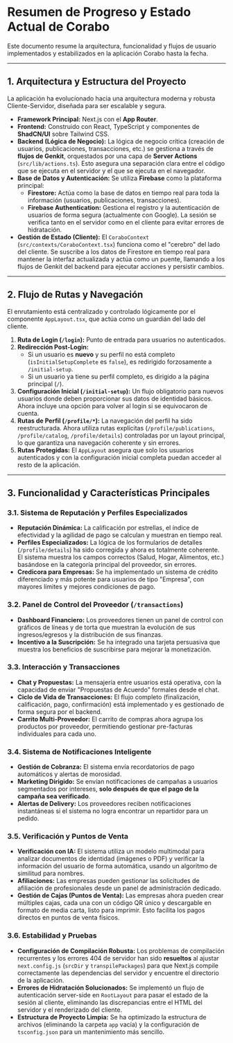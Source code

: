 # Resumen de Progreso y Estado Actual de Corabo

Este documento resume la arquitectura, funcionalidad y flujos de usuario implementados y estabilizados en la aplicación Corabo hasta la fecha.

---

## 1. Arquitectura y Estructura del Proyecto

La aplicación ha evolucionado hacia una arquitectura moderna y robusta Cliente-Servidor, diseñada para ser escalable y segura.

-   **Framework Principal:** Next.js con el **App Router**.
-   **Frontend:** Construido con React, TypeScript y componentes de **ShadCN/UI** sobre Tailwind CSS.
-   **Backend (Lógica de Negocio):** La lógica de negocio crítica (creación de usuarios, publicaciones, transacciones, etc.) se gestiona a través de **flujos de Genkit**, orquestados por una capa de **Server Actions** (`src/lib/actions.ts`). Esto asegura una separación clara entre el código que se ejecuta en el servidor y el que se ejecuta en el navegador.
-   **Base de Datos y Autenticación:** Se utiliza **Firebase** como la plataforma principal:
    -   **Firestore:** Actúa como la base de datos en tiempo real para toda la información (usuarios, publicaciones, transacciones).
    -   **Firebase Authentication:** Gestiona el registro y la autenticación de usuarios de forma segura (actualmente con Google). La sesión se verifica tanto en el servidor como en el cliente para evitar errores de hidratación.
-   **Gestión de Estado (Cliente):** El `CoraboContext` (`src/contexts/CoraboContext.tsx`) funciona como el "cerebro" del lado del cliente. Se suscribe a los datos de Firestore en tiempo real para mantener la interfaz actualizada y actúa como un puente, llamando a los flujos de Genkit del backend para ejecutar acciones y persistir cambios.

---

## 2. Flujo de Rutas y Navegación

El enrutamiento está centralizado y controlado lógicamente por el componente `AppLayout.tsx`, que actúa como un guardián del lado del cliente.

1.  **Ruta de Login (`/login`):** Punto de entrada para usuarios no autenticados.
2.  **Redirección Post-Login:**
    -   Si un usuario es **nuevo** y su perfil no está completo (`isInitialSetupComplete` es `false`), es redirigido forzosamente a `/initial-setup`.
    -   Si un usuario ya tiene su perfil completo, es dirigido a la página principal (`/`).
3.  **Configuración Inicial (`/initial-setup`):** Un flujo obligatorio para nuevos usuarios donde deben proporcionar sus datos de identidad básicos. Ahora incluye una opción para volver al login si se equivocaron de cuenta.
4.  **Rutas de Perfil (`/profile/*`):** La navegación del perfil ha sido reestructurada. Ahora utiliza rutas explícitas (`/profile/publications`, `/profile/catalog`, `/profile/details`) controladas por un layout principal, lo que garantiza una navegación coherente y sin errores.
5.  **Rutas Protegidas:** El `AppLayout` asegura que solo los usuarios autenticados y con la configuración inicial completa puedan acceder al resto de la aplicación.

---

## 3. Funcionalidad y Características Principales

### 3.1. Sistema de Reputación y Perfiles Especializados
-   **Reputación Dinámica:** La calificación por estrellas, el índice de efectividad y la agilidad de pago se calculan y muestran en tiempo real.
-   **Perfiles Especializados:** La lógica de los formularios de detalles (`/profile/details`) ha sido corregida y ahora es totalmente coherente. El sistema muestra los campos correctos (Salud, Hogar, Alimentos, etc.) basándose en la categoría principal del proveedor, sin errores.
-   **Credicora para Empresas:** Se ha implementado un sistema de crédito diferenciado y más potente para usuarios de tipo "Empresa", con mayores límites y mejores condiciones de pago.

### 3.2. Panel de Control del Proveedor (`/transactions`)
-   **Dashboard Financiero:** Los proveedores tienen un panel de control con gráficos de líneas y de torta que muestran la evolución de sus ingresos/egresos y la distribución de sus finanzas.
-   **Incentivo a la Suscripción:** Se ha integrado una tarjeta persuasiva que muestra los beneficios de suscribirse para mejorar la monetización.

### 3.3. Interacción y Transacciones
-   **Chat y Propuestas:** La mensajería entre usuarios está operativa, con la capacidad de enviar "Propuestas de Acuerdo" formales desde el chat.
-   **Ciclo de Vida de Transacciones:** El flujo completo (finalización, calificación, pago, confirmación) está implementado y es gestionado de forma segura por el backend.
-   **Carrito Multi-Proveedor:** El carrito de compras ahora agrupa los productos por proveedor, permitiendo gestionar pre-facturas individuales para cada uno.

### 3.4. Sistema de Notificaciones Inteligente
-   **Gestión de Cobranza:** El sistema envía recordatorios de pago automáticos y alertas de morosidad.
-   **Marketing Dirigido:** Se envían notificaciones de campañas a usuarios segmentados por intereses, **solo después de que el pago de la campaña sea verificado**.
-   **Alertas de Delivery:** Los proveedores reciben notificaciones instantáneas si el sistema no logra encontrar un repartidor para un pedido.

### 3.5. Verificación y Puntos de Venta
-   **Verificación con IA:** El sistema utiliza un modelo multimodal para analizar documentos de identidad (imágenes o PDF) y verificar la información del usuario de forma automática, usando un algoritmo de similitud para nombres.
-   **Afiliaciones:** Las empresas pueden gestionar las solicitudes de afiliación de profesionales desde un panel de administración dedicado.
-   **Gestión de Cajas (Puntos de Venta):** Las empresas ahora pueden crear múltiples cajas, cada una con un código QR único y descargable en formato de media carta, listo para imprimir. Esto facilita los pagos directos en puntos de venta físicos.

### 3.6. Estabilidad y Pruebas
-   **Configuración de Compilación Robusta:** Los problemas de compilación recurrentes y los errores 404 de servidor han sido **resueltos** al ajustar `next.config.js` (`srcDir` y `transpilePackages`) para que Next.js compile correctamente las dependencias del servidor y encuentre el directorio de la aplicación.
-   **Errores de Hidratación Solucionados:** Se implementó un flujo de autenticación server-side en `RootLayout` para pasar el estado de la sesión al cliente, eliminando las discrepancias entre el HTML del servidor y el renderizado del cliente.
-   **Estructura de Proyecto Limpia:** Se ha optimizado la estructura de archivos (eliminando la carpeta `app` vacía) y la configuración de `tsconfig.json` para un mantenimiento más sencillo.
